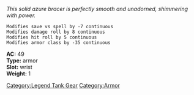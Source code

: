 *This solid azure bracer is perfectly smooth and unadorned, shimmering
with power.*

`Modifies save vs spell by -7 continuous`  
`Modifies damage roll by 8 continuous`  
`Modifies hit roll by 5 continuous`  
`Modifies armor class by -35 continuous`

**AC:** 49  
**Type:** armor  
**Slot:** wrist  
**Weight:** 1  

[Category:Legend Tank Gear](Category:Legend_Tank_Gear "wikilink")
[Category:Armor](Category:Armor "wikilink")
